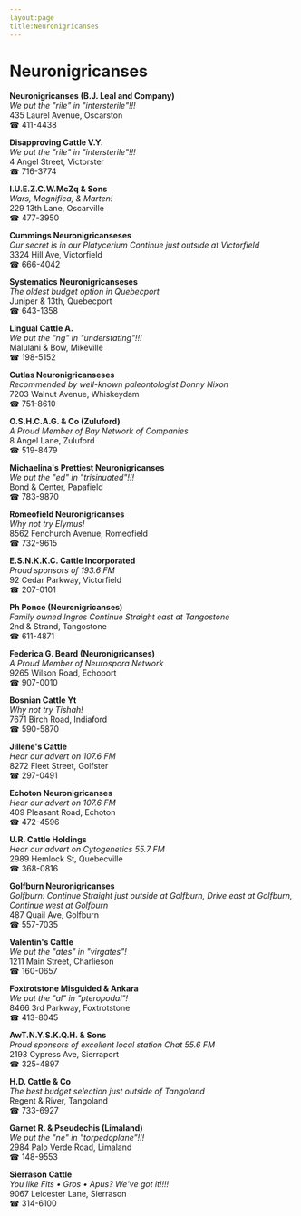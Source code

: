 ```yaml
---
layout:page
title:Neuronigricanses
---
```

# Neuronigricanses

**Neuronigricanses (B.J. Leal and Company)**  
_We put the "rile" in "intersterile"!!!_  
435 Laurel Avenue, Oscarston  
☎ 411-4438



**Disapproving Cattle V.Y.**  
_We put the "rile" in "intersterile"!!!_  
4 Angel Street, Victorster  
☎ 716-3774



**I.U.E.Z.C.W.McZq & Sons**  
_Wars, Magnifica, & Marten!_  
229 13th Lane, Oscarville  
☎ 477-3950



**Cummings Neuronigricanseses**  
_Our secret is in our Platycerium 
Continue just outside at Victorfield_  
3324 Hill Ave, Victorfield  
☎ 666-4042



**Systematics Neuronigricanseses**  
_The oldest budget option in Quebecport_  
Juniper & 13th, Quebecport  
☎ 643-1358



**Lingual Cattle A.**  
_We put the "ng" in "understating"!!!_  
Malulani & Bow, Mikeville  
☎ 198-5152



**Cutlas Neuronigricanseses**  
_Recommended by well-known paleontologist Donny Nixon_  
7203 Walnut Avenue, Whiskeydam  
☎ 751-8610



**O.S.H.C.A.G. & Co (Zuluford)**  
_A Proud Member of Bay Network of Companies_  
8 Angel Lane, Zuluford  
☎ 519-8479



**Michaelina's Prettiest Neuronigricanses**  
_We put the "ed" in "trisinuated"!!!_  
Bond & Center, Papafield  
☎ 783-9870



**Romeofield Neuronigricanses**  
_Why not try Elymus!_  
8562 Fenchurch Avenue, Romeofield  
☎ 732-9615



**E.S.N.K.K.C. Cattle Incorporated**  
_Proud sponsors of 193.6 FM_  
92 Cedar Parkway, Victorfield  
☎ 207-0101



**Ph Ponce (Neuronigricanses)**  
_Family owned Ingres 
Continue Straight east at Tangostone_  
2nd & Strand, Tangostone  
☎ 611-4871



**Federica G. Beard (Neuronigricanses)**  
_A Proud Member of Neurospora Network_  
9265 Wilson Road, Echoport  
☎ 907-0010



**Bosnian Cattle Yt**  
_Why not try Tishah!_  
7671 Birch Road, Indiaford  
☎ 590-5870



**Jillene's Cattle**  
_Hear our advert on 107.6 FM_  
8272 Fleet Street, Golfster  
☎ 297-0491



**Echoton Neuronigricanses**  
_Hear our advert on 107.6 FM_  
409 Pleasant Road, Echoton  
☎ 472-4596



**U.R. Cattle Holdings**  
_Hear our advert on Cytogenetics 55.7 FM_  
2989 Hemlock St, Quebecville  
☎ 368-0816



**Golfburn Neuronigricanses**  
_Golfburn: Continue Straight just outside at Golfburn, Drive east at Golfburn, Continue west at Golfburn_  
487 Quail Ave, Golfburn  
☎ 557-7035



**Valentin's Cattle**  
_We put the "ates" in "virgates"!_  
1211 Main Street, Charlieson  
☎ 160-0657



**Foxtrotstone Misguided & Ankara**  
_We put the "al" in "pteropodal"!_  
8466 3rd Parkway, Foxtrotstone  
☎ 413-8045



**AwT.N.Y.S.K.Q.H. & Sons**  
_Proud sponsors of excellent local station Chat 55.6 FM_  
2193 Cypress Ave, Sierraport  
☎ 325-4897



**H.D. Cattle & Co**  
_The best budget selection just outside of Tangoland_  
Regent & River, Tangoland  
☎ 733-6927



**Garnet R. & Pseudechis (Limaland)**  
_We put the "ne" in "torpedoplane"!!!_  
2984 Palo Verde Road, Limaland  
☎ 148-9553



**Sierrason Cattle**  
_You like Fits • Gros • Apus? We've got it!!!!_  
9067 Leicester Lane, Sierrason  
☎ 314-6100



